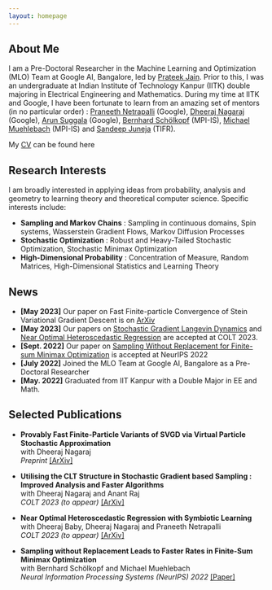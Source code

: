 ```yaml
---
layout: homepage
---
```


## About Me

I am a Pre-Doctoral Researcher in the Machine Learning and Optimization (MLO) Team at Google AI, Bangalore, led by  [Prateek Jain](http://www.prateekjain.org/). Prior to this, I was an undergraduate at Indian Institute of Technology Kanpur (IITK) double majoring in Electrical Engineering and Mathematics. During my time at IITK and Google, I have been fortunate to learn from an amazing set of mentors (in no particular order) : [Praneeth Netrapalli](https://praneethnetrapalli.org/) (Google), [Dheeraj Nagaraj](https://dheerajnagaraj.com/) (Google), [Arun Suggala](https://www.cs.cmu.edu/~asuggala/) (Google), [Bernhard Schölkopf](https://is.mpg.de/~bs) (MPI-IS), [Michael Muehlebach](https://sites.google.com/corp/view/mmuehlebach/) (MPI-IS) and [Sandeep Juneja](https://www.tcs.tifr.res.in/~sandeepj/) (TIFR).

My [CV](https://aniket1998.github.io/assets/files/cv.pdf) can be found here

## Research Interests

I am broadly interested in applying ideas from probability, analysis and geometry to learning theory and theoretical computer science. Specific interests include:

- **Sampling and Markov Chains** : Sampling in continuous domains, Spin systems, Wasserstein Gradient Flows, Markov Diffusion Processes
- **Stochastic Optimization** : Robust and Heavy-Tailed Stochastic Optimization, Stochastic Minimax Optimization
- **High-Dimensional Probability** : Concentration of Measure, Random Matrices, High-Dimensional Statistics and Learning Theory 

## News

- **[May 2023]** Our paper on Fast Finite-particle Convergence of Stein Variational Gradient Descent is on [ArXiv](https://arxiv.org/pdf/2305.17558.pdf)
- **[May 2023]** Our papers on [Stochastic Gradient Langevin Dynamics](https://arxiv.org/pdf/2206.03792.pdf) and [Near Optimal Heteroscedastic Regression](https://arxiv.org/pdf/2306.14288.pdf) are accepted at COLT 2023. 
- **[Sept. 2022]** Our paper on [Sampling Without Replacement for Finite-sum Minimax Optimization](https://proceedings.neurips.cc/paper_files/paper/2022/hash/2ce4f0b8e24c45318352068603153590-Abstract-Conference.html) is accepted at NeurIPS 2022 
- **[July 2022]** Joined the MLO Team at Google AI, Bangalore as a Pre-Doctoral Researcher
- **[May. 2022]** Graduated from IIT Kanpur with a Double Major in EE and Math.

## Selected Publications

- **Provably Fast Finite-Particle Variants of SVGD via Virtual Particle Stochastic Approximation**  
with Dheeraj Nagaraj  
*Preprint* [[ArXiv]](https://arxiv.org/pdf/2305.17558.pdf)

- **Utilising the CLT Structure in Stochastic Gradient based Sampling : Improved Analysis and Faster Algorithms**  
with Dheeraj Nagaraj and Anant Raj  
*COLT 2023 (to appear)* [[ArXiv]](https://arxiv.org/pdf/2206.03792.pdf)

- **Near Optimal Heteroscedastic Regression with Symbiotic Learning**  
with Dheeraj Baby, Dheeraj Nagaraj and Praneeth Netrapalli  
*COLT 2023 (to appear)* [[ArXiv]](https://arxiv.org/pdf/2306.14288.pdf)

- **Sampling without Replacement Leads to Faster Rates in Finite-Sum Minimax Optimization**  
with Bernhard Schölkopf and Michael Muehlebach  
*Neural Information Processing Systems (NeurIPS) 2022* [[Paper]](https://proceedings.neurips.cc/paper_files/paper/2022/hash/2ce4f0b8e24c45318352068603153590-Abstract-Conference.html)

